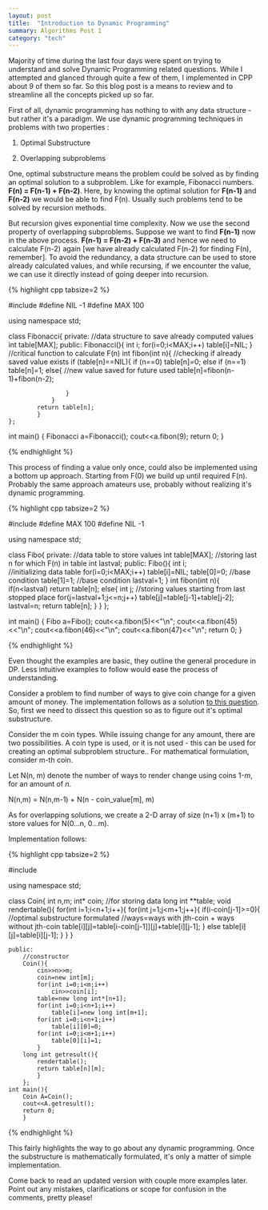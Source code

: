 ```yaml
---
layout: post
title:  "Introduction to Dynamic Programming"
summary: Algorithms Post 1
category: "tech"
---
```


Majority of time during the last four days were spent on trying to understand and solve Dynamic Programming related questions. While I attempted and glanced through quite a few of them, I implemented in CPP about 9 of them so far. So this blog post is a means to review and to streamline all the concepts picked up so far. 

First of all, dynamic programming has nothing to with any data structure - but rather it's a paradigm. We use dynamic programming techniques in problems with two properties :

1) Optimal Substructure
 
2) Overlapping subproblems

One, optimal substructure means the problem could be solved as by finding an optimal solution to a subproblem. Like for example, Fibonacci numbers. **F(n) = F(n-1) + F(n-2)**. Here, by knowing the optimal solution for **F(n-1)** and **F(n-2)** we would be able to find F(n). Usually such problems tend to be solved by recursion methods. 

But recursion gives exponential time complexity. Now we use the second property of overlapping subproblems. Suppose we want to find **F(n-1)** now in the above process. **F(n-1) = F(n-2) + F(n-3)** and hence we need to calculate F(n-2) again [we have already calculated F(n-2) for finding F(n), remember]. To avoid the redundancy, a data structure can be used to store already calculated values, and while recursing, if we encounter the value, we can use it directly instead of going deeper into recursion.

{% highlight cpp tabsize=2 %}

#include <iostream>
#define NIL -1
#define MAX 100

using namespace std;

class Fibonacci{
	private:
		//data structure to save already computed values
		int table[MAX]; 
	public:
		Fibonacci(){
			int i;
			for(i=0;i<MAX;i++)
				table[i]=NIL;
			}
		//critical function to calculate F(n)
		int fibon(int n){
			//checking if already saved value exists
			if (table[n]==NIL){
				if (n==0) table[n]=0;
				else if (n==1) table[n]=1;
				else{
					//new value saved for future used
					table[n]=fibon(n-1)+fibon(n-2); 
					
					}
				}
			return table[n];
			}
	};
		
int main()
	{
		Fibonacci a=Fibonacci();
		cout<<a.fibon(9);
		return 0;
	}

{% endhighlight %}

This process of finding a value only once, could also be implemented using a bottom up approach. Starting from F(0) we build up until required F(n). Probably the same approach amateurs use, probably without realizing it's dynamic programming. 

{% highlight cpp tabsize=2 %}

#include<iostream>
#define MAX 100
#define NIL -1

using namespace std;

class Fibo{
	private:
		//data table to store values
		int table[MAX];
		//storing last n for which F(n) in table
		int lastval; 
	public:
		Fibo(){
			int i;	
			//initializing data table
			for(i=0;i<MAX;i++)
				table[i]=NIL;
			table[0]=0; //base condition
			table[1]=1; //base condition
			lastval=1;
			}
		int fibon(int n){
			if(n<lastval)
				return table[n];
			else{
				int j;
				//storing values starting from last stopped place
				for(j=lastval+1;j<=n;j++)
					table[j]=table[j-1]+table[j-2];
				lastval=n;
				return table[n];
				}
		}
	};

int main()
	{
		Fibo a=Fibo();
		cout<<a.fibon(5)<<"\n";
		cout<<a.fibon(45)<<"\n";
		cout<<a.fibon(46)<<"\n";
		cout<<a.fibon(47)<<"\n";
		return 0;
	}
			
{% endhighlight %}

Even thought the examples are basic, they outline the general procedure in DP. Less intuitive examples to follow would ease the process of understanding.

Consider a problem to find number of ways to give coin change for a given amount of money. The implementation follows as a solution [to this question](). So, first we need to dissect this question so as to figure out it's optimal substructure. 

Consider the m coin types. While issuing change for any amount, there are two possibilities. A coin type is used, or it is not used - this can be used for creating an optimal subproblem structure.. For mathematical formulation, consider m-th coin.

Let N(n, m) denote the number of ways to render change using coins 1-_m_, for an amount of _n_.

N(n,m) = N(n,m-1) + N(n - coin_value[m], m)

As for overlapping solutions, we create a 2-D array of size (n+1) x (m+1) to store values for N(0...n, 0...m).

Implementation follows:

{% highlight cpp tabsize=2 %}

#include <iostream>

using namespace std;

class Coin{
	int n,m;
	int* coin;
	//for storing data
	long int **table;
	void rendertable(){
		for(int i=1;i<n+1;i++){
			for(int j=1;j<m+1;j++){
				if(i-coin[j-1]>=0){
					//optimal substructure formulated
					//ways=ways with jth-coin + ways without jth-coin
					table[i][j]=table[i-coin[j-1]][j]+table[i][j-1];
					}
				else
					table[i][j]=table[i][j-1];
				}
			}
		}
	
	public:
		//constructor
		Coin(){
			cin>>n>>m;
			coin=new int[m];
			for(int i=0;i<m;i++)
				cin>>coin[i];
			table=new long int*[n+1];
			for(int i=0;i<n+1;i++)
				table[i]=new long int[m+1];
			for(int i=0;i<n+1;i++)
				table[i][0]=0;
			for(int i=0;i<m+1;i++)
				table[0][i]=1;
			}
		long int getresult(){
			rendertable();
			return table[n][m];
			}
		};
	int main(){
		Coin A=Coin();
		cout<<A.getresult();
		return 0;
		}

{% endhighlight %}

This fairly highlights the way to go about any dynamic programming. Once the substructure is mathematically formulated, it's only a matter of simple implementation.

Come back to read an updated version with couple more examples later. Point out any mistakes, clarifications or scope for confusion in the comments, pretty please!